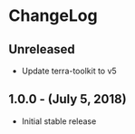 ChangeLog
=========

Unreleased
----------
* Update terra-toolkit to v5

1.0.0 - (July 5, 2018)
------------------
* Initial stable release